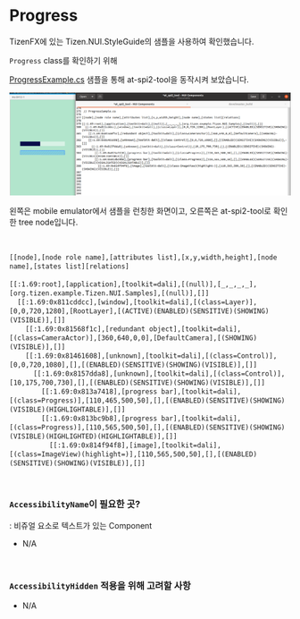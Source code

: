 # Progress

TizenFX에 있는 Tizen.NUI.StyleGuide의 샘플을 사용하여 확인했습니다.

`Progress` class를 확인하기 위해 

[ProgressExample.cs](https://github.com/Samsung/TizenFX/blob/master/test/Tizen.NUI.StyleGuide/Examples/ProgressExample.cs) 샘플을 통해 at-spi2-tool을 동작시켜 보았습니다.

![Progress](./images/13.Progress.png)

왼쪽은 mobile emulator에서 샘플을 런칭한 화면이고, 오른쪽은 at-spi2-tool로 확인한 tree node입니다.

<br>

```
[[node],[node role name],[attributes list],[x,y,width,height],[node name],[states list][relations]

[[:1.69:root],[application],[toolkit=dali],[(null)],[_,_,_,_],[org.tizen.example.Tizen.NUI.Samples],[(null)],[]]
  [[:1.69:0x811cddcc],[window],[toolkit=dali],[(class=Layer)],[0,0,720,1280],[RootLayer],[(ACTIVE)(ENABLED)(SENSITIVE)(SHOWING)(VISIBLE)],[]]
    [[:1.69:0x81568f1c],[redundant object],[toolkit=dali],[(class=CameraActor)],[360,640,0,0],[DefaultCamera],[(SHOWING)(VISIBLE)],[]]
    [[:1.69:0x81461608],[unknown],[toolkit=dali],[(class=Control)],[0,0,720,1080],[],[(ENABLED)(SENSITIVE)(SHOWING)(VISIBLE)],[]]
      [[:1.69:0x8157dda8],[unknown],[toolkit=dali],[(class=Control)],[10,175,700,730],[],[(ENABLED)(SENSITIVE)(SHOWING)(VISIBLE)],[]]
        [[:1.69:0x813a7418],[progress bar],[toolkit=dali],[(class=Progress)],[110,465,500,50],[],[(ENABLED)(SENSITIVE)(SHOWING)(VISIBLE)(HIGHLIGHTABLE)],[]]
        [[:1.69:0x813bc9b8],[progress bar],[toolkit=dali],[(class=Progress)],[110,565,500,50],[],[(ENABLED)(SENSITIVE)(SHOWING)(VISIBLE)(HIGHLIGHTED)(HIGHLIGHTABLE)],[]]
          [[:1.69:0x814f94f8],[image],[toolkit=dali],[(class=ImageView)(highlight=)],[110,565,500,50],[],[(ENABLED)(SENSITIVE)(SHOWING)(VISIBLE)],[]]

```

<br>

### `AccessibilityName`이 필요한 곳?
 : 비쥬얼 요소로 텍스트가 있는 Component

- N/A

<br>

### `AccessibilityHidden` 적용을 위해 고려할 사항

- N/A

